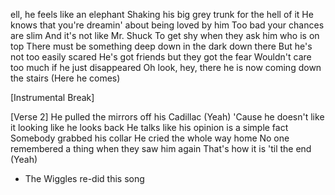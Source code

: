 ell, he feels like an elephant
Shaking his big grey trunk for the hell of it
He knows that you're dreamin' about being loved by him
Too bad your chances are slim
And it's not like Mr. Shuck
To get shy when they ask him who is on top
There must be something deep down in the dark down there
But he's not too easily scared
He's got friends but they got the fear
Wouldn't care too much if he just disappeared
Oh look, hey, there he is now coming down the stairs
(Here he comes)



[Instrumental Break]

[Verse 2]
He pulled the mirrors off his Cadillac (Yeah)
'Cause he doesn't like it looking like he looks back
He talks like his opinion is a simple fact
Somebody grabbed his collar
He cried the whole way home
No one remembered a thing when they saw him again
That's how it is 'til the end (Yeah)


* The Wiggles re-did this song

